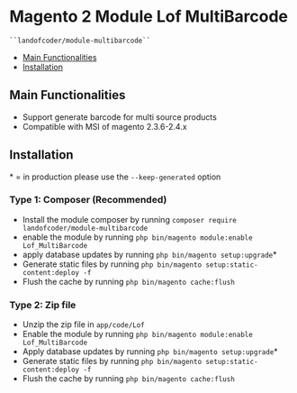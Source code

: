 # Magento 2 Module Lof MultiBarcode

    ``landofcoder/module-multibarcode``

 - [Main Functionalities](#markdown-header-main-functionalities)
 - [Installation](#markdown-header-installation)

## Main Functionalities
- Support generate barcode for multi source products
- Compatible with MSI of magento 2.3.6-2.4.x

## Installation
\* = in production please use the `--keep-generated` option

### Type 1: Composer (Recommended)

 - Install the module composer by running `composer require landofcoder/module-multibarcode`
 - enable the module by running `php bin/magento module:enable Lof_MultiBarcode`
 - apply database updates by running `php bin/magento setup:upgrade`\*
 - Generate static files by running `php bin/magento setup:static-content:deploy -f`
 - Flush the cache by running `php bin/magento cache:flush`


### Type 2: Zip file

 - Unzip the zip file in `app/code/Lof`
 - Enable the module by running `php bin/magento module:enable Lof_MultiBarcode`
 - Apply database updates by running `php bin/magento setup:upgrade`\*
 - Generate static files by running `php bin/magento setup:static-content:deploy -f`
 - Flush the cache by running `php bin/magento cache:flush`

